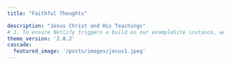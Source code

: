 ```yaml
---
title: "Faithful Thoughts"

description: "Jesus Christ and His Teachings"
# 1. To ensure Netlify triggers a build on our exampleSite instance, we need to change a file in the exampleSite directory.
theme_version: '2.8.2'
cascade:
  featured_image: '/posts/images/jesus1.jpeg'
---
```

